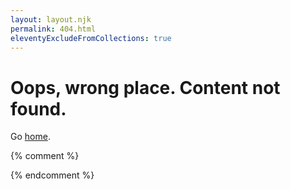 ```yaml
---
layout: layout.njk
permalink: 404.html
eleventyExcludeFromCollections: true
---
```

# Oops, wrong place. Content not found.

Go <a href="{{ '/' | url }}">home</a>.

{% comment %}

{% endcomment %}
